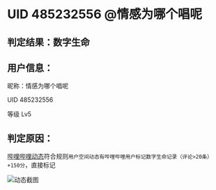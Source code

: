 # UID 485232556 @情感为哪个唱呢

## 判定结果：数字生命

## 用户信息：

昵称：情感为哪个唱呢

UID 485232556

等级 Lv5

## 判定原因：

[哔哩哔哩动态](https://www.bilibili.com/opus/682296855590076433)符合规则`用户空间动态有哔哩哔哩用户标记数字生命记录（评论>20条） +150分`，直接标记

![动态截图](https://i.072333.xyz/file/AgACAgEAAyEGAASMaMWHAAJY32f80beHtcoKkMDqOQo-JhxIj6drAAIRrzEb2JDoRwfQia4YHVPKAQADAgADdwADNgQ.png)
